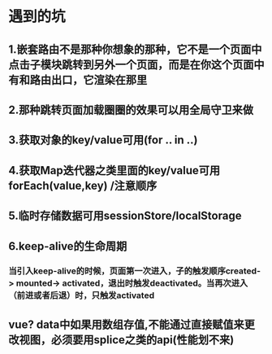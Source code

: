 # 遇到的坑

## 1.嵌套路由不是那种你想象的那种，它不是一个页面中点击子模块跳转到另外一个页面，而是在你这个页面中有和路由出口，它渲染在那里

## 2.那种跳转页面加载圈圈的效果可以用全局守卫来做

## 3.获取对象的key/value可用(for .. in ..)

## 4.获取Map迭代器之类里面的key/value可用forEach(value,key) /注意顺序

## 5.临时存储数据可用sessionStore/localStorage

## 6.keep-alive的生命周期
### 当引入keep-alive的时候，页面第一次进入，子的触发顺序created-> mounted-> activated，退出时触发deactivated。当再次进入（前进或者后退）时，只触发activated

## vue? data中如果用数组存值,不能通过直接赋值来更改视图，必须要用splice之类的api(性能划不来)
